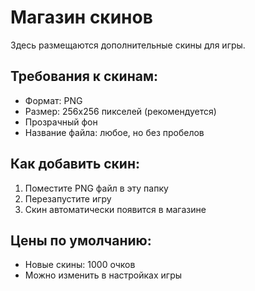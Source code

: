 # Магазин скинов

Здесь размещаются дополнительные скины для игры.

## Требования к скинам:
- Формат: PNG
- Размер: 256x256 пикселей (рекомендуется)
- Прозрачный фон
- Название файла: любое, но без пробелов

## Как добавить скин:
1. Поместите PNG файл в эту папку
2. Перезапустите игру
3. Скин автоматически появится в магазине

## Цены по умолчанию:
- Новые скины: 1000 очков
- Можно изменить в настройках игры

